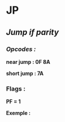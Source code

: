 # JP

## *Jump if parity*

### *Opcodes :*

**near jump : 0F 8A**

**short jump : 7A**

### Flags :

**PF = 1**

 

**Exemple :**